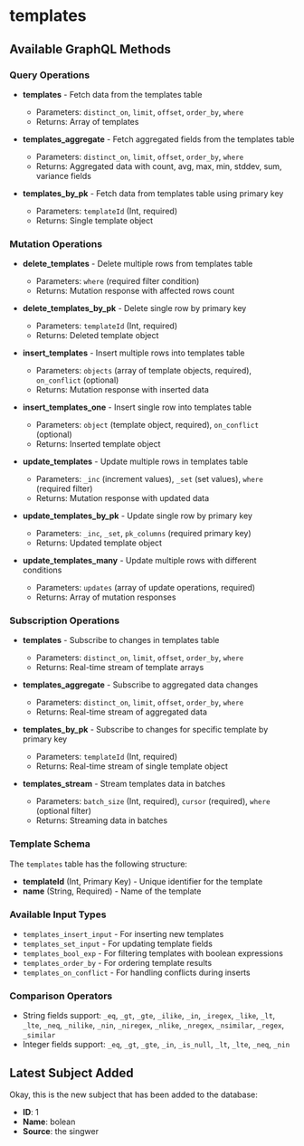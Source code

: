 # templates

## Available GraphQL Methods

### Query Operations
- **templates** - Fetch data from the templates table
  - Parameters: `distinct_on`, `limit`, `offset`, `order_by`, `where`
  - Returns: Array of templates

- **templates_aggregate** - Fetch aggregated fields from the templates table
  - Parameters: `distinct_on`, `limit`, `offset`, `order_by`, `where`
  - Returns: Aggregated data with count, avg, max, min, stddev, sum, variance fields

- **templates_by_pk** - Fetch data from templates table using primary key
  - Parameters: `templateId` (Int, required)
  - Returns: Single template object

### Mutation Operations
- **delete_templates** - Delete multiple rows from templates table
  - Parameters: `where` (required filter condition)
  - Returns: Mutation response with affected rows count

- **delete_templates_by_pk** - Delete single row by primary key
  - Parameters: `templateId` (Int, required)
  - Returns: Deleted template object

- **insert_templates** - Insert multiple rows into templates table
  - Parameters: `objects` (array of template objects, required), `on_conflict` (optional)
  - Returns: Mutation response with inserted data

- **insert_templates_one** - Insert single row into templates table
  - Parameters: `object` (template object, required), `on_conflict` (optional)
  - Returns: Inserted template object

- **update_templates** - Update multiple rows in templates table
  - Parameters: `_inc` (increment values), `_set` (set values), `where` (required filter)
  - Returns: Mutation response with updated data

- **update_templates_by_pk** - Update single row by primary key
  - Parameters: `_inc`, `_set`, `pk_columns` (required primary key)
  - Returns: Updated template object

- **update_templates_many** - Update multiple rows with different conditions
  - Parameters: `updates` (array of update operations, required)
  - Returns: Array of mutation responses

### Subscription Operations
- **templates** - Subscribe to changes in templates table
  - Parameters: `distinct_on`, `limit`, `offset`, `order_by`, `where`
  - Returns: Real-time stream of template arrays

- **templates_aggregate** - Subscribe to aggregated data changes
  - Parameters: `distinct_on`, `limit`, `offset`, `order_by`, `where`
  - Returns: Real-time stream of aggregated data

- **templates_by_pk** - Subscribe to changes for specific template by primary key
  - Parameters: `templateId` (Int, required)
  - Returns: Real-time stream of single template object

- **templates_stream** - Stream templates data in batches
  - Parameters: `batch_size` (Int, required), `cursor` (required), `where` (optional filter)
  - Returns: Streaming data in batches

### Template Schema
The `templates` table has the following structure:
- **templateId** (Int, Primary Key) - Unique identifier for the template
- **name** (String, Required) - Name of the template

### Available Input Types
- `templates_insert_input` - For inserting new templates
- `templates_set_input` - For updating template fields
- `templates_bool_exp` - For filtering templates with boolean expressions
- `templates_order_by` - For ordering template results
- `templates_on_conflict` - For handling conflicts during inserts

### Comparison Operators
- String fields support: `_eq`, `_gt`, `_gte`, `_ilike`, `_in`, `_iregex`, `_like`, `_lt`, `_lte`, `_neq`, `_nilike`, `_nin`, `_niregex`, `_nlike`, `_nregex`, `_nsimilar`, `_regex`, `_similar`
- Integer fields support: `_eq`, `_gt`, `_gte`, `_in`, `_is_null`, `_lt`, `_lte`, `_neq`, `_nin`

## Latest Subject Added

Okay, this is the new subject that has been added to the database:

- **ID**: 1
- **Name**: bolean
- **Source**: the singwer